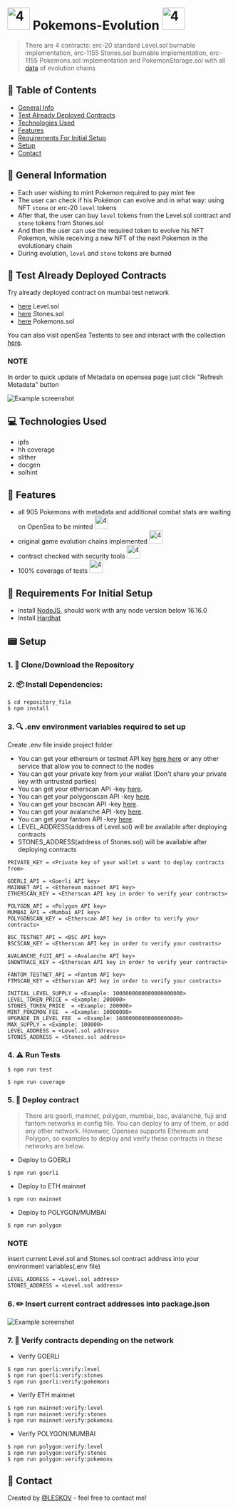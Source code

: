 # <!--<img src="/helpers/readmeHelpers/311.jpg" alt="2" width="50" height="50" /><img src="/helpers/readmeHelpers/243.jpg" alt="4" width="50" height="50" />--> <img src="./helpers/readmeHelpers/2.gif" alt="4" width="50" height="50" /> Pokemons-Evolution <img src="./helpers/readmeHelpers/6.gif" alt="4" width="50" height="50" /><!--<img src="/helpers/readmeHelpers/302.jpg" alt="2" width="50" height="50" /><img src="/helpers/readmeHelpers/312.jpg" alt="4" width="50" height="50" />-->
> There are 4 contracts: erc-20 standard Level.sol burnable implementation, erc-1155 Stones.sol burnable implementation, erc-1155 Pokemons.sol implementation and PokemonStorage.sol with all [data](https://pokemondb.net/evolution) of evolution chains

## 📁 Table of Contents
* [General Info](#-general-information)
* [Test Already Deployed Contracts](#-test-already-deployed-contracts)
* [Technologies Used](#-technologies-used)
* [Features](#-features)
* [Requirements For Initial Setup](#-requirements-for-initial-setup)
* [Setup](#-setup)
* [Contact](#-contact)



## 🚩 General Information
- Each user wishing to mint Pokemon required to pay mint fee
- The user can check if his Pokémon can evolve and in what way: using NFT `stone` or erc-20 `level` tokens
- After that, the user can buy `level` tokens from the Level.sol contract and `stone` tokens from Stones.sol
- And then the user can use the required token to evolve his NFT Pokemon, while receiving a new NFT of the next Pokemon in the evolutionary chain
- During evolution, `level` and `stone` tokens are burned 


## 🧪 Test Already Deployed Contracts

Try already deployed contract on mumbai test network
- [here](https://mumbai.polygonscan.com/address/0x0a680E2225a3e2103571AeB5d2B1da3f39766B78#readContract) Level.sol
- [here](https://mumbai.polygonscan.com/address/0x992c7Ac4eC6e63479a2Aa03Cd6A2a973c68F0D1b#readContract) Stones.sol
- [here](https://mumbai.polygonscan.com/address/0xb9276ba30c6Dc4884054EE60d82A3C59CC50e2ee#writeContract) Pokemons.sol

You can also visit openSea Testents to see and interact with the collection [here](https://testnets.opensea.io/collection/pokemons-evolution).
### NOTE
In order to quick update of Metadata on opensea page just click "Refresh Metadata" button


<!--![Example screenshot](./helpers/readmeHelpers/Screenshot8.png)-->

![Example screenshot](./helpers/readmeHelpers/Screenshot9.png)


 
## 💻 Technologies Used
- ipfs
- hh coverage
- slither
- docgen
- solhint

## 🌟 Features
- all 905 Pokemons with metadata and additional combat stats are waiting on OpenSea to be minted <img src="./helpers/readmeHelpers/11.gif" alt="4" width="30" height="30" />
- original game evolution chains implemented <img src="./helpers/readmeHelpers/16.gif" alt="4" width="30" height="30" />
- contract checked with security tools <img src="./helpers/readmeHelpers/15.gif" alt="4" width="30" height="30" />
- 100% coverage of tests <img src="./helpers/readmeHelpers/10.gif" alt="4" width="30" height="30" />

## 👀 Requirements For Initial Setup
- Install [NodeJS](https://nodejs.org/en/), should work with any node version below 16.16.0
- Install [Hardhat](https://hardhat.org/)

## 📟 Setup
### 1. 💾 Clone/Download the Repository
### 2. 📦 Install Dependencies:
```
$ cd repository_file
$ npm install
```
### 3. 🔍 .env environment variables required to set up
Create .env file inside project folder
- You can get your ethereum or testnet API key [here](https://infura.io/dashboard/ethereum),[here](https://www.alchemy.com) or any other service that allow you to connect to the nodes
- You can get your private key from your wallet (Don't share your private key with untrusted parties) 
- You can get your etherscan API -key [here](https://etherscan.io/myapikey).
- You can get your polygonscan API -key [here](https://polygonscan.com/myapikey).
- You can get your bscscan API -key [here](https://bscscan.com/myapikey).
- You can get your avalanche API -key [here](https://snowtrace.io/myapikey).
- You can get your fantom API -key [here](https://ftmscan.com/myapikey).
- LEVEL_ADDRESS(address of Level.sol) will be available after deploying contracts
- STONES_ADDRESS(address of Stones.sol) will be available after deploying contracts
```
PRIVATE_KEY = <Private key of your wallet u want to deploy contracts from>

GOERLI_API = <Goerli API key>
MAINNET_API = <Ethereum mainnet API key>
ETHERSCAN_KEY = <Etherscan API key in order to verify your contracts>

POLYGON_API = <Polygon API key>
MUMBAI_API = <Mumbai API key>
POLYGONSCAN_KEY = <Etherscan API key in order to verify your contracts>

BSC_TESTNET_API = <BSC API key>
BSCSCAN_KEY = <Etherscan API key in order to verify your contracts>

AVALANCHE_FUJI_API = <Avalanche API key>
SNOWTRACE_KEY = <Etherscan API key in order to verify your contracts>

FANTOM_TESTNET_API = <Fantom API key>
FTMSCAN_KEY = <Etherscan API key in order to verify your contracts>

INITIAL_LEVEL_SUPPLY = <Example: 1000000000000000000000>
LEVEL_TOKEN_PRICE = <Example: 200000>
STONES_TOKEN_PRICE  = <Example: 200000>
MINT_POKEMON_FEE  = <Example: 10000000>
UPGRADE_IN_LEVEL_FEE  = <Example: 16000000000000000000>
MAX_SUPPLY = <Example: 100000>
LEVEL_ADDRESS = <Level.sol address>
STONES_ADDRESS = <Stones.sol address>

```


### 4. ⚠️ Run Tests
```
$ npm run test
```

```
$ npm run coverage
```

### 5. 🚀 Deploy contract
> There are goerli, mainnet, polygon, mumbai, bsc, avalanche, fuji and fantom networks in config file. You can deploy to any of them, or add any other network. Hovewer, Opensea supports Ethereum and Polygon, so examples to deploy and verify these contracts in these networks are below. 
- Deploy to GOERLI
```
$ npm run goerli
``` 
- Deploy to ETH mainnet
```
$ npm run mainnet
``` 
- Deploy to POLYGON/MUMBAI
```
$ npm run polygon
``` 

### NOTE
insert current Level.sol and Stones.sol contract address into your environment variables(.env file)
``` 
LEVEL_ADDRESS = <Level.sol address>
STONES_ADDRESS = <Level.sol address>
``` 

### 6. ✏️ Insert current contract addresses into package.json
![Example screenshot](./helpers/readmeHelpers/Screenshot7.png)

### 7. 📜 Verify contracts depending on the network
- Verify GOERLI
```
$ npm run goerli:verify:level
$ npm run goerli:verify:stones
$ npm run goerli:verify:pokemons
``` 
- Verify ETH mainnet
```
$ npm run mainnet:verify:level
$ npm run mainnet:verify:stones
$ npm run mainnet:verify:pokemons
``` 
- Verify POLYGON/MUMBAI
```
$ npm run polygon:verify:level
$ npm run polygon:verify:stones
$ npm run polygon:verify:pokemons
``` 


## 💬 Contact
Created by [@LESKOV](https://www.linkedin.com/in/ivan-leskov-4b5664189/) - feel free to contact me!
